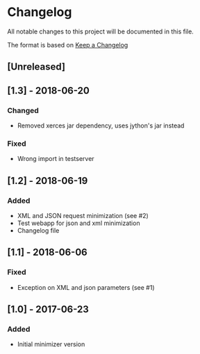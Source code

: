 # Changelog
All notable changes to this project will be documented in this file.

The format is based on [Keep a Changelog](http://keepachangelog.com/en/1.0.0/)

## [Unreleased]

## [1.3] - 2018-06-20
### Changed
 - Removed xerces jar dependency, uses jython's jar instead
### Fixed
 - Wrong import in testserver

## [1.2] - 2018-06-19
### Added
 - XML and JSON request minimization (see #2)
 - Test webapp for json and xml minimization
 - Changelog file

## [1.1] - 2018-06-06
### Fixed
 - Exception on XML and json parameters (see #1)

## [1.0] - 2017-06-23
### Added
 - Initial minimizer version

